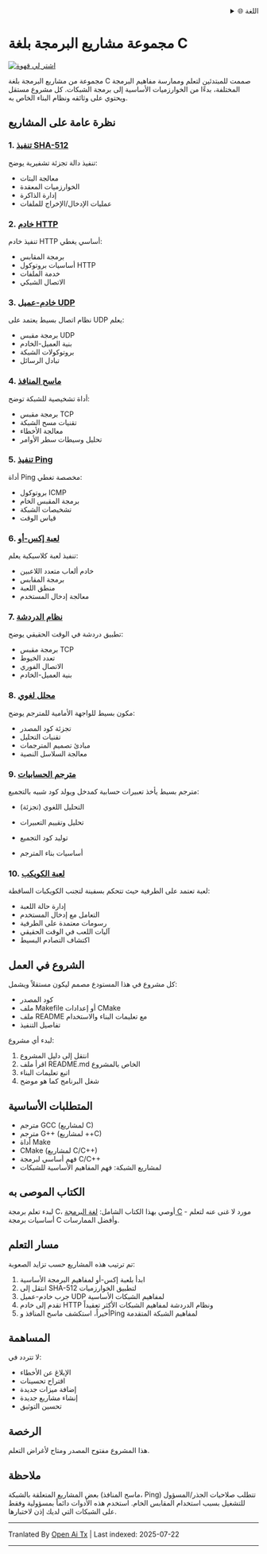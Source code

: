 <div align="right">
  <details>
    <summary >🌐 اللغة</summary>
    <div>
      <div align="center">
        <a href="https://openaitx.github.io/view.html?user=dexter-xD&project=project-box&lang=en">English</a>
        | <a href="https://openaitx.github.io/view.html?user=dexter-xD&project=project-box&lang=zh-CN">简体中文</a>
        | <a href="https://openaitx.github.io/view.html?user=dexter-xD&project=project-box&lang=zh-TW">繁體中文</a>
        | <a href="https://openaitx.github.io/view.html?user=dexter-xD&project=project-box&lang=ja">日本語</a>
        | <a href="https://openaitx.github.io/view.html?user=dexter-xD&project=project-box&lang=ko">한국어</a>
        | <a href="https://openaitx.github.io/view.html?user=dexter-xD&project=project-box&lang=hi">हिन्दी</a>
        | <a href="https://openaitx.github.io/view.html?user=dexter-xD&project=project-box&lang=th">ไทย</a>
        | <a href="https://openaitx.github.io/view.html?user=dexter-xD&project=project-box&lang=fr">Français</a>
        | <a href="https://openaitx.github.io/view.html?user=dexter-xD&project=project-box&lang=de">Deutsch</a>
        | <a href="https://openaitx.github.io/view.html?user=dexter-xD&project=project-box&lang=es">Español</a>
        | <a href="https://openaitx.github.io/view.html?user=dexter-xD&project=project-box&lang=it">Italiano</a>
        | <a href="https://openaitx.github.io/view.html?user=dexter-xD&project=project-box&lang=ru">Русский</a>
        | <a href="https://openaitx.github.io/view.html?user=dexter-xD&project=project-box&lang=pt">Português</a>
        | <a href="https://openaitx.github.io/view.html?user=dexter-xD&project=project-box&lang=nl">Nederlands</a>
        | <a href="https://openaitx.github.io/view.html?user=dexter-xD&project=project-box&lang=pl">Polski</a>
        | <a href="https://openaitx.github.io/view.html?user=dexter-xD&project=project-box&lang=ar">العربية</a>
        | <a href="https://openaitx.github.io/view.html?user=dexter-xD&project=project-box&lang=fa">فارسی</a>
        | <a href="https://openaitx.github.io/view.html?user=dexter-xD&project=project-box&lang=tr">Türkçe</a>
        | <a href="https://openaitx.github.io/view.html?user=dexter-xD&project=project-box&lang=vi">Tiếng Việt</a>
        | <a href="https://openaitx.github.io/view.html?user=dexter-xD&project=project-box&lang=id">Bahasa Indonesia</a>
      </div>
    </div>
  </details>
</div>

# مجموعة مشاريع البرمجة بلغة C

[![اشتر لي قهوة](https://www.buymeacoffee.com/assets/img/custom_images/orange_img.png)](https://buymeacoffee.com/trish07)

مجموعة من مشاريع البرمجة بلغة C صممت للمبتدئين لتعلم وممارسة مفاهيم البرمجة المختلفة، بدءًا من الخوارزميات الأساسية إلى برمجة الشبكات. كل مشروع مستقل ويحتوي على وثائقه ونظام البناء الخاص به.

## نظرة عامة على المشاريع

### 1. [تنفيذ SHA-512](SHA-512/)
تنفيذ دالة تجزئة تشفيرية يوضح:
- معالجة البتات
- الخوارزميات المعقدة
- إدارة الذاكرة
- عمليات الإدخال/الإخراج للملفات

### 2. [خادم HTTP](http-server/)
تنفيذ خادم HTTP أساسي يغطي:
- برمجة المقابس
- أساسيات بروتوكول HTTP
- خدمة الملفات
- الاتصال الشبكي

### 3. [خادم-عميل UDP](udp-server-client/)
نظام اتصال بسيط يعتمد على UDP يعلم:
- برمجة مقبس UDP
- بنية العميل-الخادم
- بروتوكولات الشبكة
- تبادل الرسائل

### 4. [ماسح المنافذ](port-scanner/)
أداة تشخيصية للشبكة توضح:
- برمجة مقبس TCP
- تقنيات مسح الشبكة
- معالجة الأخطاء
- تحليل وسيطات سطر الأوامر

### 5. [تنفيذ Ping](ping/)
أداة Ping مخصصة تغطي:
- بروتوكول ICMP
- برمجة المقبس الخام
- تشخيصات الشبكة
- قياس الوقت

### 6. [لعبة إكس-أو](tic-tac-toe/)
تنفيذ لعبة كلاسيكية يعلم:
- خادم ألعاب متعدد اللاعبين
- برمجة المقابس
- منطق اللعبة
- معالجة إدخال المستخدم

### 7. [نظام الدردشة](chat-system/)
تطبيق دردشة في الوقت الحقيقي يوضح:
- برمجة مقبس TCP
- تعدد الخيوط
- الاتصال الفوري
- بنية العميل-الخادم

### 8. [محلل لغوي](lexical-analyser/)
مكون بسيط للواجهة الأمامية للمترجم يوضح:
- تجزئة كود المصدر
- تقنيات التحليل
- مبادئ تصميم المترجمات
- معالجة السلاسل النصية

### 9. [مترجم الحسابيات](arithmetic-compiler/)
مترجم بسيط يأخذ تعبيرات حسابية كمدخل ويولد كود شبيه بالتجميع:
- التحليل اللغوي (تجزئة)
- تحليل وتقييم التعبيرات
- توليد كود التجميع

- أساسيات بناء المترجم

### 10. [لعبة الكويكب](asteroid-game/)
لعبة تعتمد على الطرفية حيث تتحكم بسفينة لتجنب الكويكبات الساقطة:

- إدارة حالة اللعبة
- التعامل مع إدخال المستخدم
- رسومات معتمدة على الطرفية
- آليات اللعب في الوقت الحقيقي
- اكتشاف التصادم البسيط

## الشروع في العمل

كل مشروع في هذا المستودع مصمم ليكون مستقلاً ويشمل:
- كود المصدر
- ملف Makefile أو إعدادات CMake
- ملف README مع تعليمات البناء والاستخدام
- تفاصيل التنفيذ

لبدء أي مشروع:
1. انتقل إلى دليل المشروع
2. اقرأ ملف README.md الخاص بالمشروع
3. اتبع تعليمات البناء
4. شغل البرنامج كما هو موضح

## المتطلبات الأساسية

- مترجم GCC (لمشاريع C)
- مترجم G++ (لمشاريع ++C)
- أداة Make
- CMake (لمشاريع C/C++)
- فهم أساسي لبرمجة C/C++
- لمشاريع الشبكة: فهم المفاهيم الأساسية للشبكات

## الكتاب الموصى به

لبدء تعلم برمجة C، أوصي بهذا الكتاب الشامل:
[لغة البرمجة C](https://amzn.to/3F2Y1Zl) - مورد لا غنى عنه لتعلم أساسيات برمجة C وأفضل الممارسات.

## مسار التعلم

تم ترتيب هذه المشاريع حسب تزايد الصعوبة:

1. ابدأ بلعبة إكس-أو لمفاهيم البرمجة الأساسية
2. انتقل إلى SHA-512 لتطبيق الخوارزميات
3. جرب خادم-عميل UDP لمفاهيم الشبكات الأساسية
4. تقدم إلى خادم HTTP ونظام الدردشة لمفاهيم الشبكات الأكثر تعقيداً
5. أخيراً، استكشف ماسح المنافذ وPing لمفاهيم الشبكة المتقدمة

## المساهمة

لا تتردد في:
- الإبلاغ عن الأخطاء
- اقتراح تحسينات
- إضافة ميزات جديدة
- إنشاء مشاريع جديدة
- تحسين التوثيق

## الرخصة

هذا المشروع مفتوح المصدر ومتاح لأغراض التعلم.

## ملاحظة

بعض المشاريع المتعلقة بالشبكة (ماسح المنافذ، Ping) تتطلب صلاحيات الجذر/المسؤول للتشغيل بسبب استخدام المقابس الخام. استخدم هذه الأدوات دائماً بمسؤولية وفقط على الشبكات التي لديك إذن لاختبارها.


---

Tranlated By [Open Ai Tx](https://github.com/OpenAiTx/OpenAiTx) | Last indexed: 2025-07-22

---